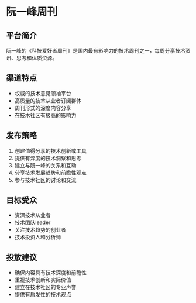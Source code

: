 # 阮一峰周刊

## 平台简介
阮一峰的《科技爱好者周刊》是国内最有影响力的技术周刊之一，每周分享技术资讯、思考和优质资源。

## 渠道特点
- 权威的技术意见领袖平台
- 高质量的技术从业者订阅群体
- 周刊形式的深度内容分享
- 在技术社区有极高的影响力

## 发布策略
1. 创建值得分享的技术创新或工具
2. 提供有深度的技术洞察和思考
3. 建立与阮一峰的关系和互动
4. 分享技术发展趋势和前瞻性观点
5. 参与技术社区的讨论和交流

## 目标受众
- 资深技术从业者
- 技术团队leader
- 关注技术趋势的创业者
- 技术投资人和分析师

## 投放建议
- 确保内容具有技术深度和前瞻性
- 重视技术创新和实际价值
- 建立在技术社区的专业声誉
- 提供有启发性的技术观点